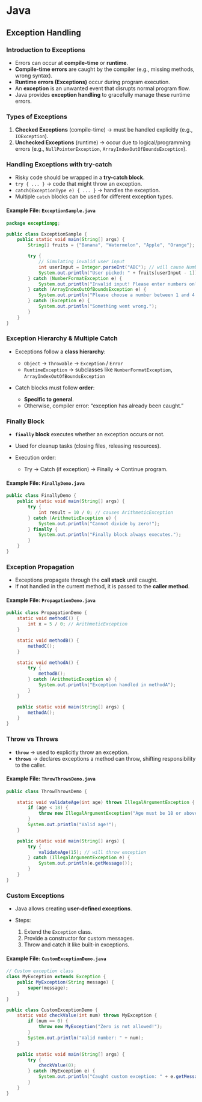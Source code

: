 # Java

## Exception Handling

### Introduction to Exceptions

- Errors can occur at **compile-time** or **runtime**.
- **Compile-time errors** are caught by the compiler (e.g., missing methods, wrong syntax).
- **Runtime errors (Exceptions)** occur during program execution.
- An **exception** is an unwanted event that disrupts normal program flow.
- Java provides **exception handling** to gracefully manage these runtime errors.

### Types of Exceptions

1. **Checked Exceptions** (compile-time) → must be handled explicitly (e.g., `IOException`).
2. **Unchecked Exceptions** (runtime) → occur due to logical/programming errors (e.g., `NullPointerException`, `ArrayIndexOutOfBoundsException`).

### Handling Exceptions with try-catch

- Risky code should be wrapped in a **try-catch block**.
- `try { ... }` → code that might throw an exception.
- `catch(ExceptionType e) { ... }` → handles the exception.
- Multiple `catch` blocks can be used for different exception types.

#### Example File: `ExceptionSample.java`

```java
package exceptionpg;

public class ExceptionSample {
    public static void main(String[] args) {
        String[] fruits = {"Banana", "Watermelon", "Apple", "Orange"};

        try {
            // Simulating invalid user input
            int userInput = Integer.parseInt("ABC"); // will cause NumberFormatException
            System.out.println("User picked: " + fruits[userInput - 1]);
        } catch (NumberFormatException e) {
            System.out.println("Invalid input! Please enter numbers only.");
        } catch (ArrayIndexOutOfBoundsException e) {
            System.out.println("Please choose a number between 1 and 4.");
        } catch (Exception e) {
            System.out.println("Something went wrong.");
        }
    }
}
```

### Exception Hierarchy & Multiple Catch

- Exceptions follow a **class hierarchy**:

  - `Object` → `Throwable` → `Exception` / `Error`
  - `RuntimeException` → subclasses like `NumberFormatException`, `ArrayIndexOutOfBoundsException`

- Catch blocks must follow **order**:

  - **Specific to general**.
  - Otherwise, compiler error: “exception has already been caught.”

### Finally Block

- **`finally` block** executes whether an exception occurs or not.
- Used for cleanup tasks (closing files, releasing resources).
- Execution order:

  - Try → Catch (if exception) → Finally → Continue program.

#### Example File: `FinallyDemo.java`

```java
public class FinallyDemo {
    public static void main(String[] args) {
        try {
            int result = 10 / 0; // causes ArithmeticException
        } catch (ArithmeticException e) {
            System.out.println("Cannot divide by zero!");
        } finally {
            System.out.println("Finally block always executes.");
        }
    }
}
```

### Exception Propagation

- Exceptions propagate through the **call stack** until caught.
- If not handled in the current method, it is passed to the **caller method**.

#### Example File: `PropagationDemo.java`

```java
public class PropagationDemo {
    static void methodC() {
        int x = 5 / 0; // ArithmeticException
    }

    static void methodB() {
        methodC();
    }

    static void methodA() {
        try {
            methodB();
        } catch (ArithmeticException e) {
            System.out.println("Exception handled in methodA");
        }
    }

    public static void main(String[] args) {
        methodA();
    }
}
```

### Throw vs Throws

- **`throw`** → used to explicitly throw an exception.
- **`throws`** → declares exceptions a method can throw, shifting responsibility to the caller.

#### Example File: `ThrowThrowsDemo.java`

```java
public class ThrowThrowsDemo {

    static void validateAge(int age) throws IllegalArgumentException {
        if (age < 18) {
            throw new IllegalArgumentException("Age must be 18 or above.");
        }
        System.out.println("Valid age!");
    }

    public static void main(String[] args) {
        try {
            validateAge(15); // will throw exception
        } catch (IllegalArgumentException e) {
            System.out.println(e.getMessage());
        }
    }
}
```

### Custom Exceptions

- Java allows creating **user-defined exceptions**.
- Steps:

  1. Extend the `Exception` class.
  2. Provide a constructor for custom messages.
  3. Throw and catch it like built-in exceptions.

#### Example File: `CustomExceptionDemo.java`

```java
// Custom exception class
class MyException extends Exception {
    public MyException(String message) {
        super(message);
    }
}

public class CustomExceptionDemo {
    static void checkValue(int num) throws MyException {
        if (num == 0) {
            throw new MyException("Zero is not allowed!");
        }
        System.out.println("Valid number: " + num);
    }

    public static void main(String[] args) {
        try {
            checkValue(0);
        } catch (MyException e) {
            System.out.println("Caught custom exception: " + e.getMessage());
        }
    }
}
```
